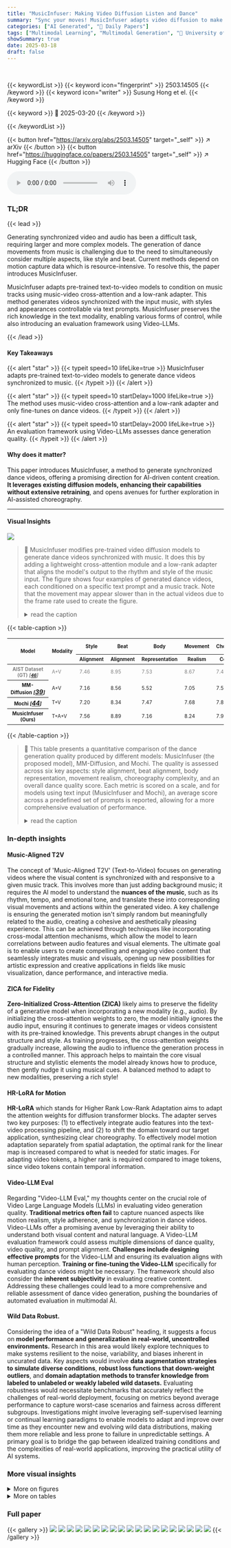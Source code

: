 ```yaml
---
title: "MusicInfuser: Making Video Diffusion Listen and Dance"
summary: "Sync your moves! MusicInfuser adapts video diffusion to make models listen and dance to music, preserving style and aligning movement."
categories: ["AI Generated", "🤗 Daily Papers"]
tags: ["Multimodal Learning", "Multimodal Generation", "🏢 University of Washington",]
showSummary: true
date: 2025-03-18
draft: false
---
```


<br>

{{< keywordList >}}
{{< keyword icon="fingerprint" >}} 2503.14505 {{< /keyword >}}
{{< keyword icon="writer" >}} Susung Hong et el. {{< /keyword >}}
 
{{< keyword >}} 🤗 2025-03-20 {{< /keyword >}}
 
{{< /keywordList >}}

{{< button href="https://arxiv.org/abs/2503.14505" target="_self" >}}
↗ arXiv
{{< /button >}}
{{< button href="https://huggingface.co/papers/2503.14505" target="_self" >}}
↗ Hugging Face
{{< /button >}}



<audio controls>
    <source src="https://ai-paper-reviewer.com/2503.14505/podcast.wav" type="audio/wav">
    Your browser does not support the audio element.
</audio>


### TL;DR


{{< lead >}}

Generating synchronized video and audio has been a difficult task, requiring larger and more complex models. The generation of dance movements from music is challenging due to the need to simultaneously consider multiple aspects, like style and beat. Current methods depend on motion capture data which is resource-intensive. To resolve this, the paper introduces MusicInfuser.



MusicInfuser adapts pre-trained text-to-video models to condition on music tracks using music-video cross-attention and a low-rank adapter. This method generates videos synchronized with the input music, with styles and appearances controllable via text prompts. MusicInfuser preserves the rich knowledge in the text modality, enabling various forms of control, while also introducing an evaluation framework using Video-LLMs.

{{< /lead >}}


#### Key Takeaways

{{< alert "star" >}}
{{< typeit speed=10 lifeLike=true >}} MusicInfuser adapts pre-trained text-to-video models to generate dance videos synchronized to music. {{< /typeit >}}
{{< /alert >}}

{{< alert "star" >}}
{{< typeit speed=10 startDelay=1000 lifeLike=true >}} The method uses music-video cross-attention and a low-rank adapter and only fine-tunes on dance videos. {{< /typeit >}}
{{< /alert >}}

{{< alert "star" >}}
{{< typeit speed=10 startDelay=2000 lifeLike=true >}} An evaluation framework using Video-LLMs assesses dance generation quality. {{< /typeit >}}
{{< /alert >}}

#### Why does it matter?
This paper introduces MusicInfuser, a method to generate synchronized dance videos, offering a promising direction for AI-driven content creation. **It leverages existing diffusion models, enhancing their capabilities without extensive retraining**, and opens avenues for further exploration in AI-assisted choreography.

------
#### Visual Insights



![](https://arxiv.org/html/2503.14505/x2.png)

> 🔼 MusicInfuser modifies pre-trained video diffusion models to generate dance videos synchronized with music.  It does this by adding a lightweight cross-attention module and a low-rank adapter that aligns the model's output to the rhythm and style of the music input. The figure shows four examples of generated dance videos, each conditioned on a specific text prompt and a music track. Note that the movement may appear slower than in the actual videos due to the frame rate used to create the figure.
> <details>
> <summary>read the caption</summary>
> Figure 1: MusicInfuser adapts video diffusion models to music, making them listen and dance according to the music. This adaptation is done in a prior-preserving manner, enabling it to also accept style through the prompt while aligning the movement to the music. Please refer to the project page videos, as the movement appears slower due to the frame sampling rate.
> </details>





{{< table-caption >}}
<table class="ltx_tabular ltx_centering ltx_guessed_headers ltx_align_middle" id="S4.T1.2">
<thead class="ltx_thead">
<tr class="ltx_tr" id="S4.T1.2.1.1">
<th class="ltx_td ltx_align_left ltx_th ltx_th_column ltx_th_row ltx_border_tt" id="S4.T1.2.1.1.1" rowspan="2"><span class="ltx_text ltx_font_bold" id="S4.T1.2.1.1.1.1" style="font-size:70%;">Model</span></th>
<th class="ltx_td ltx_align_center ltx_th ltx_th_column ltx_border_tt" id="S4.T1.2.1.1.2" rowspan="2"><span class="ltx_text ltx_font_bold" id="S4.T1.2.1.1.2.1" style="font-size:70%;">Modality</span></th>
<th class="ltx_td ltx_align_center ltx_th ltx_th_column ltx_border_tt" id="S4.T1.2.1.1.3"><span class="ltx_text ltx_font_bold" id="S4.T1.2.1.1.3.1" style="font-size:70%;">Style</span></th>
<th class="ltx_td ltx_align_center ltx_th ltx_th_column ltx_border_tt" id="S4.T1.2.1.1.4"><span class="ltx_text ltx_font_bold" id="S4.T1.2.1.1.4.1" style="font-size:70%;">Beat</span></th>
<th class="ltx_td ltx_align_center ltx_th ltx_th_column ltx_border_tt" id="S4.T1.2.1.1.5"><span class="ltx_text ltx_font_bold" id="S4.T1.2.1.1.5.1" style="font-size:70%;">Body</span></th>
<th class="ltx_td ltx_align_center ltx_th ltx_th_column ltx_border_tt" id="S4.T1.2.1.1.6"><span class="ltx_text ltx_font_bold" id="S4.T1.2.1.1.6.1" style="font-size:70%;">Movement</span></th>
<th class="ltx_td ltx_align_center ltx_th ltx_th_column ltx_border_tt" id="S4.T1.2.1.1.7"><span class="ltx_text ltx_font_bold" id="S4.T1.2.1.1.7.1" style="font-size:70%;">Choreography</span></th>
<th class="ltx_td ltx_align_center ltx_th ltx_th_column ltx_border_tt" id="S4.T1.2.1.1.8"><span class="ltx_text ltx_font_bold" id="S4.T1.2.1.1.8.1" style="font-size:70%;">Dance Quality</span></th>
</tr>
<tr class="ltx_tr" id="S4.T1.2.2.2">
<th class="ltx_td ltx_align_center ltx_th ltx_th_column" id="S4.T1.2.2.2.1"><span class="ltx_text ltx_font_bold" id="S4.T1.2.2.2.1.1" style="font-size:70%;">Alignment</span></th>
<th class="ltx_td ltx_align_center ltx_th ltx_th_column" id="S4.T1.2.2.2.2"><span class="ltx_text ltx_font_bold" id="S4.T1.2.2.2.2.1" style="font-size:70%;">Alignment</span></th>
<th class="ltx_td ltx_align_center ltx_th ltx_th_column" id="S4.T1.2.2.2.3"><span class="ltx_text ltx_font_bold" id="S4.T1.2.2.2.3.1" style="font-size:70%;">Representation</span></th>
<th class="ltx_td ltx_align_center ltx_th ltx_th_column" id="S4.T1.2.2.2.4"><span class="ltx_text ltx_font_bold" id="S4.T1.2.2.2.4.1" style="font-size:70%;">Realism</span></th>
<th class="ltx_td ltx_align_center ltx_th ltx_th_column" id="S4.T1.2.2.2.5"><span class="ltx_text ltx_font_bold" id="S4.T1.2.2.2.5.1" style="font-size:70%;">Complexity</span></th>
<th class="ltx_td ltx_align_center ltx_th ltx_th_column" id="S4.T1.2.2.2.6"><span class="ltx_text ltx_font_bold" id="S4.T1.2.2.2.6.1" style="font-size:70%;">Average</span></th>
</tr>
</thead>
<tbody class="ltx_tbody">
<tr class="ltx_tr" id="S4.T1.2.3.1">
<th class="ltx_td ltx_align_left ltx_th ltx_th_row ltx_border_t" id="S4.T1.2.3.1.1"><span class="ltx_text" id="S4.T1.2.3.1.1.1" style="font-size:70%;color:#808080;">AIST Dataset (GT) <cite class="ltx_cite ltx_citemacro_cite">[<a class="ltx_ref" href="https://arxiv.org/html/2503.14505v1#bib.bib46" title=""><span class="ltx_text" style="font-size:90%;">46</span></a>]</cite></span></th>
<td class="ltx_td ltx_align_center ltx_border_t" id="S4.T1.2.3.1.2"><span class="ltx_text" id="S4.T1.2.3.1.2.1" style="font-size:70%;color:#808080;">A+V</span></td>
<td class="ltx_td ltx_align_center ltx_border_t" id="S4.T1.2.3.1.3"><span class="ltx_text" id="S4.T1.2.3.1.3.1" style="font-size:70%;color:#808080;">7.46</span></td>
<td class="ltx_td ltx_align_center ltx_border_t" id="S4.T1.2.3.1.4"><span class="ltx_text" id="S4.T1.2.3.1.4.1" style="font-size:70%;color:#808080;">8.95</span></td>
<td class="ltx_td ltx_align_center ltx_border_t" id="S4.T1.2.3.1.5"><span class="ltx_text" id="S4.T1.2.3.1.5.1" style="font-size:70%;color:#808080;">7.53</span></td>
<td class="ltx_td ltx_align_center ltx_border_t" id="S4.T1.2.3.1.6"><span class="ltx_text" id="S4.T1.2.3.1.6.1" style="font-size:70%;color:#808080;">8.67</span></td>
<td class="ltx_td ltx_align_center ltx_border_t" id="S4.T1.2.3.1.7"><span class="ltx_text" id="S4.T1.2.3.1.7.1" style="font-size:70%;color:#808080;">7.45</span></td>
<td class="ltx_td ltx_align_center ltx_border_t" id="S4.T1.2.3.1.8"><span class="ltx_text" id="S4.T1.2.3.1.8.1" style="font-size:70%;color:#808080;">8.01</span></td>
</tr>
<tr class="ltx_tr" id="S4.T1.2.4.2">
<th class="ltx_td ltx_align_left ltx_th ltx_th_row" id="S4.T1.2.4.2.1">
<span class="ltx_text" id="S4.T1.2.4.2.1.1" style="font-size:70%;">MM-Diffusion </span><cite class="ltx_cite ltx_citemacro_cite"><span class="ltx_text" id="S4.T1.2.4.2.1.2.1" style="font-size:70%;">[</span><a class="ltx_ref" href="https://arxiv.org/html/2503.14505v1#bib.bib39" title=""><span class="ltx_text" style="font-size:90%;">39</span></a><span class="ltx_text" id="S4.T1.2.4.2.1.3.2" style="font-size:70%;">]</span></cite>
</th>
<td class="ltx_td ltx_align_center" id="S4.T1.2.4.2.2"><span class="ltx_text" id="S4.T1.2.4.2.2.1" style="font-size:70%;">A+V</span></td>
<td class="ltx_td ltx_align_center" id="S4.T1.2.4.2.3"><span class="ltx_text" id="S4.T1.2.4.2.3.1" style="font-size:70%;">7.16</span></td>
<td class="ltx_td ltx_align_center" id="S4.T1.2.4.2.4"><span class="ltx_text" id="S4.T1.2.4.2.4.1" style="font-size:70%;">8.56</span></td>
<td class="ltx_td ltx_align_center" id="S4.T1.2.4.2.5"><span class="ltx_text" id="S4.T1.2.4.2.5.1" style="font-size:70%;">5.52</span></td>
<td class="ltx_td ltx_align_center" id="S4.T1.2.4.2.6"><span class="ltx_text" id="S4.T1.2.4.2.6.1" style="font-size:70%;">7.05</span></td>
<td class="ltx_td ltx_align_center" id="S4.T1.2.4.2.7"><span class="ltx_text" id="S4.T1.2.4.2.7.1" style="font-size:70%;">7.53</span></td>
<td class="ltx_td ltx_align_center" id="S4.T1.2.4.2.8"><span class="ltx_text" id="S4.T1.2.4.2.8.1" style="font-size:70%;">7.16</span></td>
</tr>
<tr class="ltx_tr" id="S4.T1.2.5.3">
<th class="ltx_td ltx_align_left ltx_th ltx_th_row" id="S4.T1.2.5.3.1">
<span class="ltx_text" id="S4.T1.2.5.3.1.1" style="font-size:70%;">Mochi </span><cite class="ltx_cite ltx_citemacro_cite"><span class="ltx_text" id="S4.T1.2.5.3.1.2.1" style="font-size:70%;">[</span><a class="ltx_ref" href="https://arxiv.org/html/2503.14505v1#bib.bib44" title=""><span class="ltx_text" style="font-size:90%;">44</span></a><span class="ltx_text" id="S4.T1.2.5.3.1.3.2" style="font-size:70%;">]</span></cite>
</th>
<td class="ltx_td ltx_align_center" id="S4.T1.2.5.3.2"><span class="ltx_text" id="S4.T1.2.5.3.2.1" style="font-size:70%;">T+V</span></td>
<td class="ltx_td ltx_align_center" id="S4.T1.2.5.3.3"><span class="ltx_text" id="S4.T1.2.5.3.3.1" style="font-size:70%;">7.20</span></td>
<td class="ltx_td ltx_align_center" id="S4.T1.2.5.3.4"><span class="ltx_text" id="S4.T1.2.5.3.4.1" style="font-size:70%;">8.34</span></td>
<td class="ltx_td ltx_align_center" id="S4.T1.2.5.3.5"><span class="ltx_text ltx_font_bold" id="S4.T1.2.5.3.5.1" style="font-size:70%;">7.47</span></td>
<td class="ltx_td ltx_align_center" id="S4.T1.2.5.3.6"><span class="ltx_text" id="S4.T1.2.5.3.6.1" style="font-size:70%;">7.68</span></td>
<td class="ltx_td ltx_align_center" id="S4.T1.2.5.3.7"><span class="ltx_text" id="S4.T1.2.5.3.7.1" style="font-size:70%;">7.82</span></td>
<td class="ltx_td ltx_align_center" id="S4.T1.2.5.3.8"><span class="ltx_text" id="S4.T1.2.5.3.8.1" style="font-size:70%;">7.70</span></td>
</tr>
<tr class="ltx_tr" id="S4.T1.2.6.4">
<th class="ltx_td ltx_align_left ltx_th ltx_th_row ltx_border_bb" id="S4.T1.2.6.4.1"><span class="ltx_text" id="S4.T1.2.6.4.1.1" style="font-size:70%;">MusicInfuser (Ours)</span></th>
<td class="ltx_td ltx_align_center ltx_border_bb" id="S4.T1.2.6.4.2"><span class="ltx_text" id="S4.T1.2.6.4.2.1" style="font-size:70%;">T+A+V</span></td>
<td class="ltx_td ltx_align_center ltx_border_bb" id="S4.T1.2.6.4.3"><span class="ltx_text ltx_font_bold" id="S4.T1.2.6.4.3.1" style="font-size:70%;">7.56</span></td>
<td class="ltx_td ltx_align_center ltx_border_bb" id="S4.T1.2.6.4.4"><span class="ltx_text ltx_font_bold" id="S4.T1.2.6.4.4.1" style="font-size:70%;">8.89</span></td>
<td class="ltx_td ltx_align_center ltx_border_bb" id="S4.T1.2.6.4.5"><span class="ltx_text" id="S4.T1.2.6.4.5.1" style="font-size:70%;">7.16</span></td>
<td class="ltx_td ltx_align_center ltx_border_bb" id="S4.T1.2.6.4.6"><span class="ltx_text ltx_font_bold" id="S4.T1.2.6.4.6.1" style="font-size:70%;">8.24</span></td>
<td class="ltx_td ltx_align_center ltx_border_bb" id="S4.T1.2.6.4.7"><span class="ltx_text ltx_font_bold" id="S4.T1.2.6.4.7.1" style="font-size:70%;">7.90</span></td>
<td class="ltx_td ltx_align_center ltx_border_bb" id="S4.T1.2.6.4.8"><span class="ltx_text ltx_font_bold" id="S4.T1.2.6.4.8.1" style="font-size:70%;">7.95</span></td>
</tr>
</tbody>
</table>{{< /table-caption >}}

> 🔼 This table presents a quantitative comparison of the dance generation quality produced by different models: MusicInfuser (the proposed model), MM-Diffusion, and Mochi.  The quality is assessed across six key aspects: style alignment, beat alignment, body representation, movement realism, choreography complexity, and an overall dance quality score.  Each metric is scored on a scale, and for models using text input (MusicInfuser and Mochi), an average score across a predefined set of prompts is reported, allowing for a more comprehensive evaluation of performance.
> <details>
> <summary>read the caption</summary>
> Table 1: Dance quality metrics comparing different models. A, V, and T denote audio, video, and text input modalities, respectively. For the models that have text input modality, we report an average of scores using a predefined benchmark of prompts.
> </details>





### In-depth insights


#### Music-Aligned T2V
The concept of 'Music-Aligned T2V' (Text-to-Video) focuses on generating videos where the visual content is synchronized with and responsive to a given music track. This involves more than just adding background music; it requires the AI model to understand the **nuances of the music**, such as its rhythm, tempo, and emotional tone, and translate these into corresponding visual movements and actions within the generated video. A key challenge is ensuring the generated motion isn't simply random but meaningfully related to the audio, creating a cohesive and aesthetically pleasing experience. This can be achieved through techniques like incorporating cross-modal attention mechanisms, which allow the model to learn correlations between audio features and visual elements. The ultimate goal is to enable users to create compelling and engaging video content that seamlessly integrates music and visuals, opening up new possibilities for artistic expression and creative applications in fields like music visualization, dance performance, and interactive media. 

#### ZICA for Fidelity
**Zero-Initialized Cross-Attention (ZICA)** likely aims to preserve the fidelity of a generative model when incorporating a new modality (e.g., audio).  By initializing the cross-attention weights to zero, the model initially ignores the audio input, ensuring it continues to generate images or videos consistent with its pre-trained knowledge.  This prevents abrupt changes in the output structure and style.  As training progresses, the cross-attention weights gradually increase, allowing the audio to influence the generation process in a controlled manner.  This approach helps to maintain the core visual structure and stylistic elements the model already knows how to produce, then gently nudge it using musical cues.  A balanced method to adapt to new modalities, preserving a rich style!

#### HR-LoRA for Motion
**HR-LoRA** which stands for Higher Rank Low-Rank Adaptation aims to adapt the attention weights for diffusion transformer blocks. The adapter serves two key purposes: (1) to effectively integrate audio features into the text-video processing pipeline, and (2) to shift the domain toward our target application, synthesizing clear choreography. To effectively model motion adaptation separately from spatial adaptation, the optimal rank for the linear map is increased compared to what is needed for static images. For adapting video tokens, a higher rank is required compared to image tokens, since video tokens contain temporal information.

#### Video-LLM Eval
Regarding "Video-LLM Eval," my thoughts center on the crucial role of Video Large Language Models (LLMs) in evaluating video generation quality. **Traditional metrics often fail** to capture nuanced aspects like motion realism, style adherence, and synchronization in dance videos. Video-LLMs offer a promising avenue by leveraging their ability to understand both visual content and natural language. A Video-LLM evaluation framework could assess multiple dimensions of dance quality, video quality, and prompt alignment. **Challenges include designing effective prompts** for the Video-LLM and ensuring its evaluation aligns with human perception. **Training or fine-tuning the Video-LLM** specifically for evaluating dance videos might be necessary. The framework should also consider the **inherent subjectivity** in evaluating creative content. Addressing these challenges could lead to a more comprehensive and reliable assessment of dance video generation, pushing the boundaries of automated evaluation in multimodal AI.

#### Wild Data Robust.
Considering the idea of a "Wild Data Robust" heading, it suggests a focus on **model performance and generalization in real-world, uncontrolled environments.** Research in this area would likely explore techniques to make systems resilient to the noise, variability, and biases inherent in uncurated data. Key aspects would involve **data augmentation strategies to simulate diverse conditions**, **robust loss functions that down-weight outliers**, and **domain adaptation methods to transfer knowledge from labeled to unlabeled or weakly labeled wild datasets.** Evaluating robustness would necessitate benchmarks that accurately reflect the challenges of real-world deployment, focusing on metrics beyond average performance to capture worst-case scenarios and fairness across different subgroups. Investigations might involve leveraging self-supervised learning or continual learning paradigms to enable models to adapt and improve over time as they encounter new and evolving wild data distributions, making them more reliable and less prone to failure in unpredictable settings. A primary goal is to bridge the gap between idealized training conditions and the complexities of real-world applications, improving the practical utility of AI systems.


### More visual insights

<details>
<summary>More on figures
</summary>


![](https://arxiv.org/html/2503.14505/extracted/6289646/fig/long.png)

> 🔼 Figure 2 demonstrates the model's ability to generate group dance videos.  The key is leveraging the model's existing knowledge of dance and text, and modifying only the prompt.  By changing the word '[DANCERS]' in the prompt ''[DANCERS] dancing in a studio with a white backdrop, captured from a front view' to specify the number of dancers (e.g., 'a male and female dancer', 'multiple dancers', 'a group of dancers'), the model generates corresponding videos with the correct number of dancers performing synchronized choreography.
> <details>
> <summary>read the caption</summary>
> Figure 2: Due to the conservation of knowledge in video and text modalities, our model generalizes to generate group dance videos by modulating the prompt. To show this, the prompt is set to “[DANCERS] dancing in a studio with a white backdrop, captured from a front view,” where [DANCERS] denotes the description for each number of dancers.
> </details>



![](https://arxiv.org/html/2503.14505/x3.png)

> 🔼 This figure demonstrates the model's ability to generate longer dance videos (twice the length of training videos) using unseen music.  Each row shows a different video generated using synthetic K-pop music (a genre not present in the AIST dataset) and the prompt 'a professional dancer dancing K-pop...'.  The consistent synchronization between the dance moves and music beat, along with stylistic consistency, highlights the model's generalizability and robustness to new, unseen music.
> <details>
> <summary>read the caption</summary>
> Figure 3: We generate longer dance videos that are 2 times longer than the videos used for training. For each row, we use synthetic in-the-wild music tracks with a keyword “K-pop,” a type of music not existing in AIST [46], and use a prompt “a professional dancer dancing K-pop ….” This shows our method is highly generalizable, even extending to longer videos with an unheard cateory of the music. The beat and style alignment can be more clearly observed in the videos on the project page.
> </details>



![](https://arxiv.org/html/2503.14505/x4.png)

> 🔼 MusicInfuser's architecture modifies a pretrained text-to-video diffusion model to incorporate music.  It does so by adding two types of adapter networks: Zero-Initialized Cross-attention (ZICA) blocks and High-Rank LoRA (HR-LoRA) blocks. ZICA blocks introduce music information using cross-attention, while HR-LoRA blocks adapt the attention weights within the diffusion model's transformer layers.  The placement of the ZICA blocks is strategically determined to balance the impact on different aspects of the generated video while minimizing computational cost, using a layer adaptability strategy described in section 4.6. The diagram visually depicts the flow of information (text, audio, and video) through these components, indicating which blocks are trainable and showing the overall process of music-conditioned video generation.
> <details>
> <summary>read the caption</summary>
> Figure 4: Overall architecture of MusicInfuser. Our framework adapts a pre-trained diffusion model with audio embedding using ZICA blocks (Sec. 4.1) and HR-LoRA blocks (Sec. 4.2). The placement of ZICA blocks is selected based on layer adaptability (Sec. 4.6).
> </details>



![](https://arxiv.org/html/2503.14505/x5.png)

> 🔼 Figure 5 compares the dance videos generated by MusicInfuser and MM-Diffusion [39], a prior state-of-the-art method. The figure uses three music tracks as input. For each track, both methods generate dance videos. The first and third rows show that MusicInfuser produces fewer artifacts compared to MM-Diffusion.  The first row demonstrates that MusicInfuser generates videos with more realistic and natural movements. The second and third rows highlight the more dynamic motion produced by MusicInfuser.  Note that the same music track was used for each row, but the spectrogram is stretched for MM-Diffusion because MusicInfuser generates longer videos than MM-Diffusion.  For MusicInfuser, the prompt 'a professional dancer dancing...' was consistently used for all music tracks.
> <details>
> <summary>read the caption</summary>
> Figure 5: Comparison of audio-driven generation with MM-Diffusion [39]. Our method produces fewer artifacts (shown in the first and third rows), while generating more realistic dance videos with more natural movements (first row) and more dynamic motion (second and third rows). Note that we use the same music track for each row, and the spectrogram is stretched for MM-Diffusion since we generate longer videos. For our method, we use the fixed caption “a professional dancer dancing …” across all music tracks.
> </details>



![](https://arxiv.org/html/2503.14505/x6.png)

> 🔼 Figure 6 demonstrates the impact of altering the speed of the input audio on the generated dance video.  The top row shows the dance when the audio is slowed down by a factor of 0.75, the middle row shows the original-speed dance, and the bottom row shows the dance when the audio is sped up by a factor of 1.25.  The figure illustrates that increasing the audio speed leads to a greater number of movements in the generated dance and also changes the overall dynamic intensity and tone of the resulting dance.
> <details>
> <summary>read the caption</summary>
> Figure 6: Speed control. The audio input is slowed down (the top row) or sped up (the bottom row) by 0.75 times and 1.25 times, respectively. This shows that speeding up generally results in more movements. Also see the change in the dynamicity, as speeding up the audio also increases the tone of the music.
> </details>



![](https://arxiv.org/html/2503.14505/x7.png)

> 🔼 Figure 7 showcases the model's ability to generalize to unseen music styles.  Three distinct dance videos are generated, each synchronized to a different 'K-pop' music track created using SUNO AI. The 'K-pop' genre was not present in the training data, demonstrating the model's ability to adapt and generate appropriate choreography for new musical styles.
> <details>
> <summary>read the caption</summary>
> Figure 7: Videos generated with three distinct in-the-wild music tracks created with SUNO AI. For each row, we use in-the-wild music tracks generated with a word “K-pop,” an unseen category.
> </details>



![](https://arxiv.org/html/2503.14505/extracted/6289646/fig/beta_uniform.png)

> 🔼 Figure 8 showcases the diversity achievable by MusicInfuser.  Using the same music track and the text prompt “a professional dancer dancing…”, altering only the random seed results in several unique dance sequences. Each generated dance video features a distinct choreography, demonstrating the model’s capacity to produce varied creative outputs from the same inputs.
> <details>
> <summary>read the caption</summary>
> Figure 8: By changing the seed, our method can produce diverse results given the same music and text. The generated choreography of each dance is different from each other. We use the fixed prompt “a professional dancer dancing ….”
> </details>



![](https://arxiv.org/html/2503.14505/x8.png)

> 🔼 This figure shows a set of curves representing beta distributions with varying parameters.  The x-axis represents the values of the beta distribution, and the y-axis shows the probability density. Each curve corresponds to a different beta distribution, with the parameter β changing from 3.0 to 1.0 in increments. The curves illustrate how the shape of the beta distribution changes with the parameter β, going from a distribution concentrated near 0 to a uniform distribution as β approaches 1.  This visualization helps to understand the Beta-Uniform scheduling strategy used in the MusicInfuser model, where the noise distribution is gradually transitioned from a Beta distribution to a uniform distribution during the training process. 
> <details>
> <summary>read the caption</summary>
> Figure 9: Beta distributions.
> </details>



![](https://arxiv.org/html/2503.14505/x9.png)

> 🔼 This figure demonstrates how the model's generated choreography changes in complexity based on the prompt used.  The top row showcases basic dance movements generated with a simple prompt. The middle row shows increased complexity with a more specific style and setting. The bottom row displays the most complex choreography, generated by a detailed and descriptive prompt. This illustrates the model's ability to control the level of detail and sophistication in the generated dance sequences via textual prompts.
> <details>
> <summary>read the caption</summary>
> Figure 10: Changes in the complexity of choreography.
> </details>



![](https://arxiv.org/html/2503.14505/x10.png)

> 🔼 This figure compares the results of generating dance videos using two different methods: MusicInfuser and Mochi.  MusicInfuser, the authors' proposed method, uses the Mochi text-to-video model as a base but adds audio conditioning through their cross-attention mechanism. The figure showcases two examples where each method is prompted to generate a video of a dancer in a specific setting, based on the provided text. The comparisons in this figure highlight how MusicInfuser is able to generate videos that better adhere to the prompt and have higher levels of overall consistency and realism compared to the base Mochi model.  Specifically, the authors point out that frames 2 and 5 in the top example, and frames 2-4 in the bottom example, most clearly illustrate this improvement in adherence and quality.
> <details>
> <summary>read the caption</summary>
> Figure 11: MusicInfuser infuses listening capability into the text-to-video model (Mochi [44]), while preserving the prompt adherence and improving overall consistency and realism (frames 2 and 5 of the top example, and frames 2–4 of the bottom example).
> </details>



![](https://arxiv.org/html/2503.14505/x11.png)

> 🔼 Figure 12 presents an ablation study comparing different model variations of MusicInfuser.  All results use the same music track, random seed, and text prompt: 'a male dancer dancing in an art gallery with some paintings, captured from a front view'.  This allows a clear visual comparison of how each component (ZICA layer selection, Beta-Uniform scheduling, higher-rank LoRA, standard LoRA, and the addition of raw audio features) affects the generated dance video.  Differences in dance quality, style adherence, and movement smoothness are easily observable.
> <details>
> <summary>read the caption</summary>
> Figure 12: Ablation study. The prompt is set to “a male dancer dancing in an art gallery with some paintings, captured from a front view”. The seed and music are set the same across all methods.
> </details>



![](https://arxiv.org/html/2503.14505/x12.png)

> 🔼 This ablation study visualizes the impact of different components of the MusicInfuser model on dance video generation.  The experiment uses a consistent prompt ('a male dancer wearing a suit dancing in the middle of a New York City, captured from a front view'), music track, and random seed across all model variations.  Each row shows the results for a specific model variant: the full MusicInfuser model, a model without the zero-initialized cross-attention layer selection, a model without the beta-uniform scheduling, a model without higher-rank LoRA, a model without LoRA, and a model using feature addition instead of the ZICA adapter. The generated video sequences allow for a visual comparison of how each model component affects the final dance generated.
> <details>
> <summary>read the caption</summary>
> Figure 13: Ablation study. The prompt is set to “a male dancer wearing a suit dancing in the middle of a New York City, captured from a front view”. The seed and music are set the same across all methods.
> </details>



![](https://arxiv.org/html/2503.14505/x13.png)

> 🔼 This figure displays a graph showing the layer adaptability results from the paper [26]. It specifically illustrates how the imaging and aesthetic quality change across different layers of the model. This information is crucial for determining the optimal layer selection strategy within a video generation model.
> <details>
> <summary>read the caption</summary>
> Figure 14: Layer adaptability graph from [26], showing imaging and aesthetic quality.
> </details>



![](https://arxiv.org/html/2503.14505/extracted/6289646/fig/failure.png)

> 🔼 This figure showcases three example videos generated by the MusicInfuser model, each synchronized to a different music track sourced from the internet. This demonstrates the model's capability to generalize to unseen music styles and maintain high-quality dance generation.
> <details>
> <summary>read the caption</summary>
> Figure 15: Videos generated with three distinct in-the-wild music tracks.
> </details>



![](https://arxiv.org/html/2503.14505/x14.png)

> 🔼 Figure 16 shows examples where the MusicInfuser model fails to generate high-fidelity details, such as fingers and facial features.  These failures are inherited from limitations in the underlying base model.  Additionally, the model demonstrates a susceptibility to errors caused by focusing primarily on the silhouette of the dancers rather than precise details of their pose and movement. In essence, the model struggles with generating fine-grained details and can be misled by overall body shape.
> <details>
> <summary>read the caption</summary>
> Figure 16: Failure cases. Our model inherits some issues from the base model, such as failing to generate fine details (e.g., fingers and faces) and being fooled by the silhouette of the dancers.
> </details>



</details>




<details>
<summary>More on tables
</summary>


{{< table-caption >}}
<table class="ltx_tabular ltx_guessed_headers ltx_align_middle" id="S5.T2.2.1">
<thead class="ltx_thead">
<tr class="ltx_tr" id="S5.T2.2.1.1.1">
<th class="ltx_td ltx_align_left ltx_th ltx_th_column ltx_th_row ltx_border_tt" id="S5.T2.2.1.1.1.1" rowspan="2"><span class="ltx_text ltx_font_bold" id="S5.T2.2.1.1.1.1.1">Model</span></th>
<th class="ltx_td ltx_align_center ltx_th ltx_th_column ltx_border_tt" id="S5.T2.2.1.1.1.2" rowspan="2"><span class="ltx_text ltx_font_bold" id="S5.T2.2.1.1.1.2.1">Modality</span></th>
<th class="ltx_td ltx_align_center ltx_th ltx_th_column ltx_border_tt" id="S5.T2.2.1.1.1.3"><span class="ltx_text ltx_font_bold" id="S5.T2.2.1.1.1.3.1">Imaging</span></th>
<th class="ltx_td ltx_align_center ltx_th ltx_th_column ltx_border_tt" id="S5.T2.2.1.1.1.4"><span class="ltx_text ltx_font_bold" id="S5.T2.2.1.1.1.4.1">Aesthetic</span></th>
<th class="ltx_td ltx_align_center ltx_th ltx_th_column ltx_border_tt" id="S5.T2.2.1.1.1.5"><span class="ltx_text ltx_font_bold" id="S5.T2.2.1.1.1.5.1">Overall</span></th>
<th class="ltx_td ltx_align_center ltx_th ltx_th_column ltx_border_tt" id="S5.T2.2.1.1.1.6"><span class="ltx_text ltx_font_bold" id="S5.T2.2.1.1.1.6.1">Video Quality</span></th>
</tr>
<tr class="ltx_tr" id="S5.T2.2.1.2.2">
<th class="ltx_td ltx_align_center ltx_th ltx_th_column" id="S5.T2.2.1.2.2.1"><span class="ltx_text ltx_font_bold" id="S5.T2.2.1.2.2.1.1">Quality</span></th>
<th class="ltx_td ltx_align_center ltx_th ltx_th_column" id="S5.T2.2.1.2.2.2"><span class="ltx_text ltx_font_bold" id="S5.T2.2.1.2.2.2.1">Quality</span></th>
<th class="ltx_td ltx_align_center ltx_th ltx_th_column" id="S5.T2.2.1.2.2.3"><span class="ltx_text ltx_font_bold" id="S5.T2.2.1.2.2.3.1">Consistency</span></th>
<th class="ltx_td ltx_align_center ltx_th ltx_th_column" id="S5.T2.2.1.2.2.4"><span class="ltx_text ltx_font_bold" id="S5.T2.2.1.2.2.4.1">Average</span></th>
</tr>
</thead>
<tbody class="ltx_tbody">
<tr class="ltx_tr" id="S5.T2.2.1.3.1">
<th class="ltx_td ltx_align_left ltx_th ltx_th_row ltx_border_t" id="S5.T2.2.1.3.1.1"><span class="ltx_text" id="S5.T2.2.1.3.1.1.1" style="color:#808080;">AIST Dataset (GT) <cite class="ltx_cite ltx_citemacro_cite">[<a class="ltx_ref" href="https://arxiv.org/html/2503.14505v1#bib.bib46" title=""><span class="ltx_text" style="font-size:90%;">46</span></a>]</cite></span></th>
<td class="ltx_td ltx_align_center ltx_border_t" id="S5.T2.2.1.3.1.2"><span class="ltx_text" id="S5.T2.2.1.3.1.2.1" style="color:#808080;">A+V</span></td>
<td class="ltx_td ltx_align_center ltx_border_t" id="S5.T2.2.1.3.1.3"><span class="ltx_text" id="S5.T2.2.1.3.1.3.1" style="color:#808080;">9.76</span></td>
<td class="ltx_td ltx_align_center ltx_border_t" id="S5.T2.2.1.3.1.4"><span class="ltx_text" id="S5.T2.2.1.3.1.4.1" style="color:#808080;">8.17</span></td>
<td class="ltx_td ltx_align_center ltx_border_t" id="S5.T2.2.1.3.1.5"><span class="ltx_text" id="S5.T2.2.1.3.1.5.1" style="color:#808080;">9.77</span></td>
<td class="ltx_td ltx_align_center ltx_border_t" id="S5.T2.2.1.3.1.6"><span class="ltx_text" id="S5.T2.2.1.3.1.6.1" style="color:#808080;">9.23</span></td>
</tr>
<tr class="ltx_tr" id="S5.T2.2.1.4.2">
<th class="ltx_td ltx_align_left ltx_th ltx_th_row" id="S5.T2.2.1.4.2.1">MM-Diffusion <cite class="ltx_cite ltx_citemacro_cite">[<a class="ltx_ref" href="https://arxiv.org/html/2503.14505v1#bib.bib39" title=""><span class="ltx_text" style="font-size:90%;">39</span></a>]</cite>
</th>
<td class="ltx_td ltx_align_center" id="S5.T2.2.1.4.2.2">A+V</td>
<td class="ltx_td ltx_align_center" id="S5.T2.2.1.4.2.3">8.94</td>
<td class="ltx_td ltx_align_center" id="S5.T2.2.1.4.2.4">6.52</td>
<td class="ltx_td ltx_align_center" id="S5.T2.2.1.4.2.5">8.38</td>
<td class="ltx_td ltx_align_center" id="S5.T2.2.1.4.2.6">7.94</td>
</tr>
<tr class="ltx_tr" id="S5.T2.2.1.5.3">
<th class="ltx_td ltx_align_left ltx_th ltx_th_row" id="S5.T2.2.1.5.3.1">Mochi <cite class="ltx_cite ltx_citemacro_cite">[<a class="ltx_ref" href="https://arxiv.org/html/2503.14505v1#bib.bib44" title=""><span class="ltx_text" style="font-size:90%;">44</span></a>]</cite>
</th>
<td class="ltx_td ltx_align_center" id="S5.T2.2.1.5.3.2">T+V</td>
<td class="ltx_td ltx_align_center" id="S5.T2.2.1.5.3.3">9.46</td>
<td class="ltx_td ltx_align_center" id="S5.T2.2.1.5.3.4"><span class="ltx_text ltx_font_bold" id="S5.T2.2.1.5.3.4.1">7.90</span></td>
<td class="ltx_td ltx_align_center" id="S5.T2.2.1.5.3.5">8.98</td>
<td class="ltx_td ltx_align_center" id="S5.T2.2.1.5.3.6">8.78</td>
</tr>
<tr class="ltx_tr" id="S5.T2.2.1.6.4">
<th class="ltx_td ltx_align_left ltx_th ltx_th_row ltx_border_bb" id="S5.T2.2.1.6.4.1">MusicInfuser (Ours)</th>
<td class="ltx_td ltx_align_center ltx_border_bb" id="S5.T2.2.1.6.4.2">T+A+V</td>
<td class="ltx_td ltx_align_center ltx_border_bb" id="S5.T2.2.1.6.4.3"><span class="ltx_text ltx_font_bold" id="S5.T2.2.1.6.4.3.1">9.60</span></td>
<td class="ltx_td ltx_align_center ltx_border_bb" id="S5.T2.2.1.6.4.4">7.87</td>
<td class="ltx_td ltx_align_center ltx_border_bb" id="S5.T2.2.1.6.4.5"><span class="ltx_text ltx_font_bold" id="S5.T2.2.1.6.4.5.1">9.39</span></td>
<td class="ltx_td ltx_align_center ltx_border_bb" id="S5.T2.2.1.6.4.6"><span class="ltx_text ltx_font_bold" id="S5.T2.2.1.6.4.6.1">8.95</span></td>
</tr>
</tbody>
</table>{{< /table-caption >}}
> 🔼 This table presents a quantitative comparison of video quality across four different models: the ground truth (GT) from the AIST dataset, MM-Diffusion, Mochi, and the proposed MusicInfuser method.  The metrics used to evaluate video quality are: imaging quality, aesthetic quality, overall consistency, and average video quality.  The AIST dataset ground truth provides a baseline for comparison. For models that utilize text input (Mochi and MusicInfuser), the scores represent an average derived from a standardized set of prompts, ensuring fair comparison.
> <details>
> <summary>read the caption</summary>
> Table 2: Video quality metrics comparing different models. For the models that have text input modality, we report an average of scores using a predefined benchmark of prompts.
> </details>

{{< table-caption >}}
<table class="ltx_tabular ltx_guessed_headers ltx_align_middle" id="S5.T3.2.1">
<tbody class="ltx_tbody">
<tr class="ltx_tr" id="S5.T3.2.1.1.1">
<th class="ltx_td ltx_align_left ltx_th ltx_th_row ltx_border_tt" id="S5.T3.2.1.1.1.1" rowspan="2"><span class="ltx_text ltx_font_bold" id="S5.T3.2.1.1.1.1.1">Model</span></th>
<td class="ltx_td ltx_align_center ltx_border_tt" id="S5.T3.2.1.1.1.2"><span class="ltx_text ltx_font_bold" id="S5.T3.2.1.1.1.2.1">Style</span></td>
<td class="ltx_td ltx_align_center ltx_border_tt" id="S5.T3.2.1.1.1.3"><span class="ltx_text ltx_font_bold" id="S5.T3.2.1.1.1.3.1">Creative</span></td>
<td class="ltx_td ltx_align_center ltx_border_tt" id="S5.T3.2.1.1.1.4"><span class="ltx_text ltx_font_bold" id="S5.T3.2.1.1.1.4.1">Overall</span></td>
<td class="ltx_td ltx_align_center ltx_border_tt" id="S5.T3.2.1.1.1.5"><span class="ltx_text ltx_font_bold" id="S5.T3.2.1.1.1.5.1">Prompt Align</span></td>
</tr>
<tr class="ltx_tr" id="S5.T3.2.1.2.2">
<td class="ltx_td ltx_align_center" id="S5.T3.2.1.2.2.1"><span class="ltx_text ltx_font_bold" id="S5.T3.2.1.2.2.1.1">Capture</span></td>
<td class="ltx_td ltx_align_center" id="S5.T3.2.1.2.2.2"><span class="ltx_text ltx_font_bold" id="S5.T3.2.1.2.2.2.1">Interpretation</span></td>
<td class="ltx_td ltx_align_center" id="S5.T3.2.1.2.2.3"><span class="ltx_text ltx_font_bold" id="S5.T3.2.1.2.2.3.1">Satisfaction</span></td>
<td class="ltx_td ltx_align_center" id="S5.T3.2.1.2.2.4"><span class="ltx_text ltx_font_bold" id="S5.T3.2.1.2.2.4.1">Average</span></td>
</tr>
<tr class="ltx_tr" id="S5.T3.2.1.3.3">
<th class="ltx_td ltx_align_left ltx_th ltx_th_row ltx_border_t" id="S5.T3.2.1.3.3.1">Mochi <cite class="ltx_cite ltx_citemacro_cite">[<a class="ltx_ref" href="https://arxiv.org/html/2503.14505v1#bib.bib44" title=""><span class="ltx_text" style="font-size:90%;">44</span></a>]</cite>
</th>
<td class="ltx_td ltx_align_center ltx_border_t" id="S5.T3.2.1.3.3.2"><span class="ltx_text ltx_font_bold" id="S5.T3.2.1.3.3.2.1">7.98</span></td>
<td class="ltx_td ltx_align_center ltx_border_t" id="S5.T3.2.1.3.3.3">9.04</td>
<td class="ltx_td ltx_align_center ltx_border_t" id="S5.T3.2.1.3.3.4">9.55</td>
<td class="ltx_td ltx_align_center ltx_border_t" id="S5.T3.2.1.3.3.5">8.86</td>
</tr>
<tr class="ltx_tr" id="S5.T3.2.1.4.4">
<th class="ltx_td ltx_align_left ltx_th ltx_th_row" id="S5.T3.2.1.4.4.1">MusicInfuser (Ours)</th>
<td class="ltx_td ltx_align_center" id="S5.T3.2.1.4.4.2">7.80</td>
<td class="ltx_td ltx_align_center" id="S5.T3.2.1.4.4.3"><span class="ltx_text ltx_font_bold" id="S5.T3.2.1.4.4.3.1">9.27</span></td>
<td class="ltx_td ltx_align_center" id="S5.T3.2.1.4.4.4"><span class="ltx_text ltx_font_bold" id="S5.T3.2.1.4.4.4.1">9.80</span></td>
<td class="ltx_td ltx_align_center" id="S5.T3.2.1.4.4.5"><span class="ltx_text ltx_font_bold" id="S5.T3.2.1.4.4.5.1">8.96</span></td>
</tr>
<tr class="ltx_tr" id="S5.T3.2.1.5.5">
<th class="ltx_td ltx_align_left ltx_th ltx_th_row ltx_border_t" id="S5.T3.2.1.5.5.1">No in-the-Wild Data</th>
<td class="ltx_td ltx_align_center ltx_border_t" id="S5.T3.2.1.5.5.2">6.80</td>
<td class="ltx_td ltx_align_center ltx_border_t" id="S5.T3.2.1.5.5.3">8.69</td>
<td class="ltx_td ltx_align_center ltx_border_t" id="S5.T3.2.1.5.5.4">8.40</td>
<td class="ltx_td ltx_align_center ltx_border_t" id="S5.T3.2.1.5.5.5">7.96</td>
</tr>
<tr class="ltx_tr" id="S5.T3.2.1.6.6">
<th class="ltx_td ltx_align_left ltx_th ltx_th_row" id="S5.T3.2.1.6.6.1">Base Prompt 0%</th>
<td class="ltx_td ltx_align_center" id="S5.T3.2.1.6.6.2">7.45</td>
<td class="ltx_td ltx_align_center" id="S5.T3.2.1.6.6.3">8.85</td>
<td class="ltx_td ltx_align_center" id="S5.T3.2.1.6.6.4">9.43</td>
<td class="ltx_td ltx_align_center" id="S5.T3.2.1.6.6.5">8.58</td>
</tr>
<tr class="ltx_tr" id="S5.T3.2.1.7.7">
<th class="ltx_td ltx_align_left ltx_th ltx_th_row ltx_border_bb" id="S5.T3.2.1.7.7.1">Base Prompt 100%</th>
<td class="ltx_td ltx_align_center ltx_border_bb" id="S5.T3.2.1.7.7.2">7.33</td>
<td class="ltx_td ltx_align_center ltx_border_bb" id="S5.T3.2.1.7.7.3">9.06</td>
<td class="ltx_td ltx_align_center ltx_border_bb" id="S5.T3.2.1.7.7.4">9.36</td>
<td class="ltx_td ltx_align_center ltx_border_bb" id="S5.T3.2.1.7.7.5">8.58</td>
</tr>
</tbody>
</table>{{< /table-caption >}}
> 🔼 This table presents a quantitative comparison of the prompt alignment capabilities of different models, including MusicInfuser, Mochi, and a baseline with no in-the-wild data.  The metrics assess how well the generated videos align with various aspects of the prompts, such as style capture, creative interpretation, and overall satisfaction.  It helps demonstrate MusicInfuser's effectiveness at generating videos that accurately reflect user-specified parameters.
> <details>
> <summary>read the caption</summary>
> Table 3: Prompt alignment metrics comparing different models.
> </details>

{{< table-caption >}}
<table class="ltx_tabular ltx_guessed_headers ltx_align_middle" id="S5.T4.2.1">
<thead class="ltx_thead">
<tr class="ltx_tr" id="S5.T4.2.1.1.1">
<th class="ltx_td ltx_align_left ltx_th ltx_th_column ltx_border_r ltx_border_tt" id="S5.T4.2.1.1.1.1" rowspan="2"><span class="ltx_text ltx_font_bold" id="S5.T4.2.1.1.1.1.1">Model</span></th>
<th class="ltx_td ltx_align_center ltx_th ltx_th_column ltx_border_tt" id="S5.T4.2.1.1.1.2"><span class="ltx_text ltx_font_bold" id="S5.T4.2.1.1.1.2.1">Style</span></th>
<th class="ltx_td ltx_align_center ltx_th ltx_th_column ltx_border_tt" id="S5.T4.2.1.1.1.3"><span class="ltx_text ltx_font_bold" id="S5.T4.2.1.1.1.3.1">Beat</span></th>
<th class="ltx_td ltx_align_center ltx_th ltx_th_column ltx_border_tt" id="S5.T4.2.1.1.1.4"><span class="ltx_text ltx_font_bold" id="S5.T4.2.1.1.1.4.1">Body</span></th>
<th class="ltx_td ltx_align_center ltx_th ltx_th_column ltx_border_tt" id="S5.T4.2.1.1.1.5"><span class="ltx_text ltx_font_bold" id="S5.T4.2.1.1.1.5.1">Movement</span></th>
<th class="ltx_td ltx_align_center ltx_th ltx_th_column ltx_border_tt" id="S5.T4.2.1.1.1.6"><span class="ltx_text ltx_font_bold" id="S5.T4.2.1.1.1.6.1">Choreography</span></th>
<th class="ltx_td ltx_align_center ltx_th ltx_th_column ltx_border_r ltx_border_tt" id="S5.T4.2.1.1.1.7"><span class="ltx_text ltx_font_bold" id="S5.T4.2.1.1.1.7.1">Dance Quality</span></th>
<th class="ltx_td ltx_align_center ltx_th ltx_th_column ltx_border_tt" id="S5.T4.2.1.1.1.8"><span class="ltx_text ltx_font_bold" id="S5.T4.2.1.1.1.8.1">Imaging</span></th>
<th class="ltx_td ltx_align_center ltx_th ltx_th_column ltx_border_tt" id="S5.T4.2.1.1.1.9"><span class="ltx_text ltx_font_bold" id="S5.T4.2.1.1.1.9.1">Aesthetic</span></th>
<th class="ltx_td ltx_align_center ltx_th ltx_th_column ltx_border_tt" id="S5.T4.2.1.1.1.10"><span class="ltx_text ltx_font_bold" id="S5.T4.2.1.1.1.10.1">Overall</span></th>
<th class="ltx_td ltx_align_center ltx_th ltx_th_column ltx_border_r ltx_border_tt" id="S5.T4.2.1.1.1.11"><span class="ltx_text ltx_font_bold" id="S5.T4.2.1.1.1.11.1">Video Quality</span></th>
<th class="ltx_td ltx_align_center ltx_th ltx_th_column ltx_border_tt" id="S5.T4.2.1.1.1.12" rowspan="2"><span class="ltx_text ltx_font_bold" id="S5.T4.2.1.1.1.12.1">Overall</span></th>
</tr>
<tr class="ltx_tr" id="S5.T4.2.1.2.2">
<th class="ltx_td ltx_align_center ltx_th ltx_th_column" id="S5.T4.2.1.2.2.1"><span class="ltx_text ltx_font_bold" id="S5.T4.2.1.2.2.1.1">Alignment</span></th>
<th class="ltx_td ltx_align_center ltx_th ltx_th_column" id="S5.T4.2.1.2.2.2"><span class="ltx_text ltx_font_bold" id="S5.T4.2.1.2.2.2.1">Alignment</span></th>
<th class="ltx_td ltx_align_center ltx_th ltx_th_column" id="S5.T4.2.1.2.2.3"><span class="ltx_text ltx_font_bold" id="S5.T4.2.1.2.2.3.1">Representation</span></th>
<th class="ltx_td ltx_align_center ltx_th ltx_th_column" id="S5.T4.2.1.2.2.4"><span class="ltx_text ltx_font_bold" id="S5.T4.2.1.2.2.4.1">Realism</span></th>
<th class="ltx_td ltx_align_center ltx_th ltx_th_column" id="S5.T4.2.1.2.2.5"><span class="ltx_text ltx_font_bold" id="S5.T4.2.1.2.2.5.1">Complexity</span></th>
<th class="ltx_td ltx_align_center ltx_th ltx_th_column ltx_border_r" id="S5.T4.2.1.2.2.6"><span class="ltx_text ltx_font_bold" id="S5.T4.2.1.2.2.6.1">Average</span></th>
<th class="ltx_td ltx_align_center ltx_th ltx_th_column" id="S5.T4.2.1.2.2.7"><span class="ltx_text ltx_font_bold" id="S5.T4.2.1.2.2.7.1">Quality</span></th>
<th class="ltx_td ltx_align_center ltx_th ltx_th_column" id="S5.T4.2.1.2.2.8"><span class="ltx_text ltx_font_bold" id="S5.T4.2.1.2.2.8.1">Quality</span></th>
<th class="ltx_td ltx_align_center ltx_th ltx_th_column" id="S5.T4.2.1.2.2.9"><span class="ltx_text ltx_font_bold" id="S5.T4.2.1.2.2.9.1">Consistency</span></th>
<th class="ltx_td ltx_align_center ltx_th ltx_th_column ltx_border_r" id="S5.T4.2.1.2.2.10"><span class="ltx_text ltx_font_bold" id="S5.T4.2.1.2.2.10.1">Average</span></th>
</tr>
</thead>
<tbody class="ltx_tbody">
<tr class="ltx_tr" id="S5.T4.2.1.3.1">
<td class="ltx_td ltx_align_left ltx_border_r ltx_border_t" id="S5.T4.2.1.3.1.1">Full</td>
<td class="ltx_td ltx_align_center ltx_border_t" id="S5.T4.2.1.3.1.2">7.56</td>
<td class="ltx_td ltx_align_center ltx_border_t" id="S5.T4.2.1.3.1.3">8.89</td>
<td class="ltx_td ltx_align_center ltx_border_t" id="S5.T4.2.1.3.1.4">7.16</td>
<td class="ltx_td ltx_align_center ltx_border_t" id="S5.T4.2.1.3.1.5">8.24</td>
<td class="ltx_td ltx_align_center ltx_border_t" id="S5.T4.2.1.3.1.6">7.90</td>
<td class="ltx_td ltx_align_center ltx_border_r ltx_border_t" id="S5.T4.2.1.3.1.7">7.95</td>
<td class="ltx_td ltx_align_center ltx_border_t" id="S5.T4.2.1.3.1.8">9.60</td>
<td class="ltx_td ltx_align_center ltx_border_t" id="S5.T4.2.1.3.1.9">7.87</td>
<td class="ltx_td ltx_align_center ltx_border_t" id="S5.T4.2.1.3.1.10">9.39</td>
<td class="ltx_td ltx_align_center ltx_border_r ltx_border_t" id="S5.T4.2.1.3.1.11">8.95</td>
<td class="ltx_td ltx_align_center ltx_border_t" id="S5.T4.2.1.3.1.12">8.33</td>
</tr>
<tr class="ltx_tr" id="S5.T4.2.1.4.2">
<td class="ltx_td ltx_align_left ltx_border_r" id="S5.T4.2.1.4.2.1">No ZICA Layer Selection</td>
<td class="ltx_td ltx_align_center" id="S5.T4.2.1.4.2.2">7.31</td>
<td class="ltx_td ltx_align_center" id="S5.T4.2.1.4.2.3">8.81</td>
<td class="ltx_td ltx_align_center" id="S5.T4.2.1.4.2.4">7.28</td>
<td class="ltx_td ltx_align_center" id="S5.T4.2.1.4.2.5">7.70</td>
<td class="ltx_td ltx_align_center" id="S5.T4.2.1.4.2.6">7.96</td>
<td class="ltx_td ltx_align_center ltx_border_r" id="S5.T4.2.1.4.2.7">7.81</td>
<td class="ltx_td ltx_align_center" id="S5.T4.2.1.4.2.8">9.33</td>
<td class="ltx_td ltx_align_center" id="S5.T4.2.1.4.2.9">7.78</td>
<td class="ltx_td ltx_align_center" id="S5.T4.2.1.4.2.10">9.04</td>
<td class="ltx_td ltx_align_center ltx_border_r" id="S5.T4.2.1.4.2.11">8.72</td>
<td class="ltx_td ltx_align_center" id="S5.T4.2.1.4.2.12">8.15</td>
</tr>
<tr class="ltx_tr" id="S5.T4.2.1.5.3">
<td class="ltx_td ltx_align_left ltx_border_r" id="S5.T4.2.1.5.3.1">No Higher Rank</td>
<td class="ltx_td ltx_align_center" id="S5.T4.2.1.5.3.2">7.37</td>
<td class="ltx_td ltx_align_center" id="S5.T4.2.1.5.3.3">8.76</td>
<td class="ltx_td ltx_align_center" id="S5.T4.2.1.5.3.4">6.86</td>
<td class="ltx_td ltx_align_center" id="S5.T4.2.1.5.3.5">7.75</td>
<td class="ltx_td ltx_align_center" id="S5.T4.2.1.5.3.6">7.98</td>
<td class="ltx_td ltx_align_center ltx_border_r" id="S5.T4.2.1.5.3.7">7.74</td>
<td class="ltx_td ltx_align_center" id="S5.T4.2.1.5.3.8">9.55</td>
<td class="ltx_td ltx_align_center" id="S5.T4.2.1.5.3.9">7.94</td>
<td class="ltx_td ltx_align_center" id="S5.T4.2.1.5.3.10">9.49</td>
<td class="ltx_td ltx_align_center ltx_border_r" id="S5.T4.2.1.5.3.11">8.99</td>
<td class="ltx_td ltx_align_center" id="S5.T4.2.1.5.3.12">8.21</td>
</tr>
<tr class="ltx_tr" id="S5.T4.2.1.6.4">
<td class="ltx_td ltx_align_left ltx_border_r" id="S5.T4.2.1.6.4.1">No LoRA</td>
<td class="ltx_td ltx_align_center" id="S5.T4.2.1.6.4.2">7.48</td>
<td class="ltx_td ltx_align_center" id="S5.T4.2.1.6.4.3">8.62</td>
<td class="ltx_td ltx_align_center" id="S5.T4.2.1.6.4.4">7.02</td>
<td class="ltx_td ltx_align_center" id="S5.T4.2.1.6.4.5">7.53</td>
<td class="ltx_td ltx_align_center" id="S5.T4.2.1.6.4.6">7.95</td>
<td class="ltx_td ltx_align_center ltx_border_r" id="S5.T4.2.1.6.4.7">7.72</td>
<td class="ltx_td ltx_align_center" id="S5.T4.2.1.6.4.8">9.43</td>
<td class="ltx_td ltx_align_center" id="S5.T4.2.1.6.4.9">8.08</td>
<td class="ltx_td ltx_align_center" id="S5.T4.2.1.6.4.10">9.36</td>
<td class="ltx_td ltx_align_center ltx_border_r" id="S5.T4.2.1.6.4.11">8.96</td>
<td class="ltx_td ltx_align_center" id="S5.T4.2.1.6.4.12">8.18</td>
</tr>
<tr class="ltx_tr" id="S5.T4.2.1.7.5">
<td class="ltx_td ltx_align_left ltx_border_r" id="S5.T4.2.1.7.5.1">No Beta-Uniform Schedule</td>
<td class="ltx_td ltx_align_center" id="S5.T4.2.1.7.5.2">8.04</td>
<td class="ltx_td ltx_align_center" id="S5.T4.2.1.7.5.3">9.07</td>
<td class="ltx_td ltx_align_center" id="S5.T4.2.1.7.5.4">6.35</td>
<td class="ltx_td ltx_align_center" id="S5.T4.2.1.7.5.5">7.88</td>
<td class="ltx_td ltx_align_center" id="S5.T4.2.1.7.5.6">7.91</td>
<td class="ltx_td ltx_align_center ltx_border_r" id="S5.T4.2.1.7.5.7">7.85</td>
<td class="ltx_td ltx_align_center" id="S5.T4.2.1.7.5.8">9.17</td>
<td class="ltx_td ltx_align_center" id="S5.T4.2.1.7.5.9">7.85</td>
<td class="ltx_td ltx_align_center" id="S5.T4.2.1.7.5.10">9.37</td>
<td class="ltx_td ltx_align_center ltx_border_r" id="S5.T4.2.1.7.5.11">8.80</td>
<td class="ltx_td ltx_align_center" id="S5.T4.2.1.7.5.12">8.21</td>
</tr>
<tr class="ltx_tr" id="S5.T4.2.1.8.6">
<td class="ltx_td ltx_align_left ltx_border_bb ltx_border_r" id="S5.T4.2.1.8.6.1">Feature Addition</td>
<td class="ltx_td ltx_align_center ltx_border_bb" id="S5.T4.2.1.8.6.2">7.62</td>
<td class="ltx_td ltx_align_center ltx_border_bb" id="S5.T4.2.1.8.6.3">8.90</td>
<td class="ltx_td ltx_align_center ltx_border_bb" id="S5.T4.2.1.8.6.4">6.78</td>
<td class="ltx_td ltx_align_center ltx_border_bb" id="S5.T4.2.1.8.6.5">7.97</td>
<td class="ltx_td ltx_align_center ltx_border_bb" id="S5.T4.2.1.8.6.6">7.88</td>
<td class="ltx_td ltx_align_center ltx_border_bb ltx_border_r" id="S5.T4.2.1.8.6.7">7.83</td>
<td class="ltx_td ltx_align_center ltx_border_bb" id="S5.T4.2.1.8.6.8">9.44</td>
<td class="ltx_td ltx_align_center ltx_border_bb" id="S5.T4.2.1.8.6.9">7.88</td>
<td class="ltx_td ltx_align_center ltx_border_bb" id="S5.T4.2.1.8.6.10">9.31</td>
<td class="ltx_td ltx_align_center ltx_border_bb ltx_border_r" id="S5.T4.2.1.8.6.11">8.88</td>
<td class="ltx_td ltx_align_center ltx_border_bb" id="S5.T4.2.1.8.6.12">8.22</td>
</tr>
</tbody>
</table>{{< /table-caption >}}
> 🔼 This ablation study analyzes the individual contributions of different components within the MusicInfuser model.  It shows the impact of removing the Zero-Initialized Cross-attention (ZICA) layer selection, the Beta-Uniform scheduling, the Higher Rank (HR-LORA) adapter, and the LORA adapter itself, as well as the impact of a naive 'Feature Addition' baseline. The 'Feature Addition' method simply expands the audio feature spatially and adds it directly to corresponding frames, lacking the more sophisticated integration methods used in the full MusicInfuser model. The results reveal the relative importance of each component in achieving the model's performance in terms of style and beat alignment, body representation, movement realism, choreography complexity, and overall dance quality.
> <details>
> <summary>read the caption</summary>
> Table 4: Ablation study. Feature addition denotes that we spatially expand the audio feature and add the feature to the corresponding frame.
> </details>

{{< table-caption >}}
<table class="ltx_tabular ltx_centering ltx_guessed_headers ltx_align_middle" id="A8.T5.2">
<thead class="ltx_thead">
<tr class="ltx_tr" id="A8.T5.2.1.1">
<th class="ltx_td ltx_align_center ltx_th ltx_th_column ltx_th_row ltx_border_l ltx_border_r ltx_border_t" id="A8.T5.2.1.1.1"><span class="ltx_text ltx_font_bold" id="A8.T5.2.1.1.1.1">Test Music Code</span></th>
<th class="ltx_td ltx_align_left ltx_th ltx_th_column ltx_border_r ltx_border_t" id="A8.T5.2.1.1.2"><span class="ltx_text ltx_font_bold" id="A8.T5.2.1.1.2.1">Genre</span></th>
</tr>
</thead>
<tbody class="ltx_tbody">
<tr class="ltx_tr" id="A8.T5.2.2.1">
<th class="ltx_td ltx_align_center ltx_th ltx_th_row ltx_border_l ltx_border_r ltx_border_t" id="A8.T5.2.2.1.1">mLH4</th>
<td class="ltx_td ltx_align_left ltx_border_r ltx_border_t" id="A8.T5.2.2.1.2">LA style Hip-hop</td>
</tr>
<tr class="ltx_tr" id="A8.T5.2.3.2">
<th class="ltx_td ltx_align_center ltx_th ltx_th_row ltx_border_l ltx_border_r ltx_border_t" id="A8.T5.2.3.2.1">mKR2</th>
<td class="ltx_td ltx_align_left ltx_border_r ltx_border_t" id="A8.T5.2.3.2.2">Krump</td>
</tr>
<tr class="ltx_tr" id="A8.T5.2.4.3">
<th class="ltx_td ltx_align_center ltx_th ltx_th_row ltx_border_l ltx_border_r ltx_border_t" id="A8.T5.2.4.3.1">mBR0</th>
<td class="ltx_td ltx_align_left ltx_border_r ltx_border_t" id="A8.T5.2.4.3.2">Break</td>
</tr>
<tr class="ltx_tr" id="A8.T5.2.5.4">
<th class="ltx_td ltx_align_center ltx_th ltx_th_row ltx_border_l ltx_border_r ltx_border_t" id="A8.T5.2.5.4.1">mLO2</th>
<td class="ltx_td ltx_align_left ltx_border_r ltx_border_t" id="A8.T5.2.5.4.2">Lock</td>
</tr>
<tr class="ltx_tr" id="A8.T5.2.6.5">
<th class="ltx_td ltx_align_center ltx_th ltx_th_row ltx_border_l ltx_border_r ltx_border_t" id="A8.T5.2.6.5.1">mJB5</th>
<td class="ltx_td ltx_align_left ltx_border_r ltx_border_t" id="A8.T5.2.6.5.2">Ballet Jazz</td>
</tr>
<tr class="ltx_tr" id="A8.T5.2.7.6">
<th class="ltx_td ltx_align_center ltx_th ltx_th_row ltx_border_l ltx_border_r ltx_border_t" id="A8.T5.2.7.6.1">mWA0</th>
<td class="ltx_td ltx_align_left ltx_border_r ltx_border_t" id="A8.T5.2.7.6.2">Waack</td>
</tr>
<tr class="ltx_tr" id="A8.T5.2.8.7">
<th class="ltx_td ltx_align_center ltx_th ltx_th_row ltx_border_l ltx_border_r ltx_border_t" id="A8.T5.2.8.7.1">mJS3</th>
<td class="ltx_td ltx_align_left ltx_border_r ltx_border_t" id="A8.T5.2.8.7.2">Street Jazz</td>
</tr>
<tr class="ltx_tr" id="A8.T5.2.9.8">
<th class="ltx_td ltx_align_center ltx_th ltx_th_row ltx_border_l ltx_border_r ltx_border_t" id="A8.T5.2.9.8.1">mMH3</th>
<td class="ltx_td ltx_align_left ltx_border_r ltx_border_t" id="A8.T5.2.9.8.2">Middle Hip-hop</td>
</tr>
<tr class="ltx_tr" id="A8.T5.2.10.9">
<th class="ltx_td ltx_align_center ltx_th ltx_th_row ltx_border_l ltx_border_r ltx_border_t" id="A8.T5.2.10.9.1">mHO5</th>
<td class="ltx_td ltx_align_left ltx_border_r ltx_border_t" id="A8.T5.2.10.9.2">House</td>
</tr>
<tr class="ltx_tr" id="A8.T5.2.11.10">
<th class="ltx_td ltx_align_center ltx_th ltx_th_row ltx_border_b ltx_border_l ltx_border_r ltx_border_t" id="A8.T5.2.11.10.1">mPO1</th>
<td class="ltx_td ltx_align_left ltx_border_b ltx_border_r ltx_border_t" id="A8.T5.2.11.10.2">Pop</td>
</tr>
</tbody>
</table>{{< /table-caption >}}
> 🔼 This table lists the music tracks used for testing the MusicInfuser model. Each track is identified by a unique code and is categorized by its corresponding dance genre.  This allows for evaluating the model's performance across various dance styles and provides context for the generated dance videos.
> <details>
> <summary>read the caption</summary>
> Table 5: List of test music codes with corresponding dance genres.
> </details>

{{< table-caption >}}
<table class="ltx_tabular ltx_centering ltx_guessed_headers ltx_align_middle" id="A10.T6.2">
<thead class="ltx_thead">
<tr class="ltx_tr" id="A10.T6.2.1.1">
<th class="ltx_td ltx_align_center ltx_th ltx_th_column ltx_border_l ltx_border_r ltx_border_t" id="A10.T6.2.1.1.1"><span class="ltx_text ltx_font_bold" id="A10.T6.2.1.1.1.1">Category</span></th>
<th class="ltx_td ltx_align_center ltx_th ltx_th_column ltx_border_r ltx_border_t" id="A10.T6.2.1.1.2"><span class="ltx_text ltx_font_bold" id="A10.T6.2.1.1.2.1">Dataset</span></th>
<th class="ltx_td ltx_align_justify ltx_align_top ltx_th ltx_th_column ltx_border_r ltx_border_t" id="A10.T6.2.1.1.3">
<span class="ltx_inline-block ltx_align_top" id="A10.T6.2.1.1.3.1">
<span class="ltx_p" id="A10.T6.2.1.1.3.1.1" style="width:372.6pt;"><span class="ltx_text ltx_font_bold" id="A10.T6.2.1.1.3.1.1.1">Prompt Template</span></span>
</span>
</th>
</tr>
</thead>
<tbody class="ltx_tbody">
<tr class="ltx_tr" id="A10.T6.2.2.1">
<td class="ltx_td ltx_align_center ltx_border_l ltx_border_r ltx_border_t" id="A10.T6.2.2.1.1">Prompt Format</td>
<td class="ltx_td ltx_align_center ltx_border_r ltx_border_t" id="A10.T6.2.2.1.2">AIST</td>
<td class="ltx_td ltx_align_justify ltx_align_top ltx_border_r ltx_border_t" id="A10.T6.2.2.1.3">
<span class="ltx_inline-block ltx_align_top" id="A10.T6.2.2.1.3.1">
<span class="ltx_p" id="A10.T6.2.2.1.3.1.1" style="width:372.6pt;">{dancers_text} dancing {genre_name} in a {situation_name} setting in a studio with a white backdrop, captured from a {camera_view}</span>
</span>
</td>
</tr>
<tr class="ltx_tr" id="A10.T6.2.3.2">
<td class="ltx_td ltx_align_center ltx_border_l ltx_border_r ltx_border_t" id="A10.T6.2.3.2.1">Prompt Format</td>
<td class="ltx_td ltx_align_center ltx_border_r ltx_border_t" id="A10.T6.2.3.2.2">AIST</td>
<td class="ltx_td ltx_align_justify ltx_align_top ltx_border_r ltx_border_t" id="A10.T6.2.3.2.3">
<span class="ltx_inline-block ltx_align_top" id="A10.T6.2.3.2.3.1">
<span class="ltx_p" id="A10.T6.2.3.2.3.1.1" style="width:372.6pt;">a {camera_view} video of {dancers_text} performing {genre_name} choreography against a white background in a {situation_name} scene</span>
</span>
</td>
</tr>
<tr class="ltx_tr" id="A10.T6.2.4.3">
<td class="ltx_td ltx_align_center ltx_border_l ltx_border_r ltx_border_t" id="A10.T6.2.4.3.1">Prompt Format</td>
<td class="ltx_td ltx_align_center ltx_border_r ltx_border_t" id="A10.T6.2.4.3.2">AIST</td>
<td class="ltx_td ltx_align_justify ltx_align_top ltx_border_r ltx_border_t" id="A10.T6.2.4.3.3">
<span class="ltx_inline-block ltx_align_top" id="A10.T6.2.4.3.3.1">
<span class="ltx_p" id="A10.T6.2.4.3.3.1.1" style="width:372.6pt;">{dancers_text} executing {genre_name} movements in a minimalist studio space in a {situation_name} setting, shot from a {camera_view}</span>
</span>
</td>
</tr>
<tr class="ltx_tr" id="A10.T6.2.5.4">
<td class="ltx_td ltx_align_center ltx_border_l ltx_border_r ltx_border_t" id="A10.T6.2.5.4.1">Prompt Format</td>
<td class="ltx_td ltx_align_center ltx_border_r ltx_border_t" id="A10.T6.2.5.4.2">AIST</td>
<td class="ltx_td ltx_align_justify ltx_align_top ltx_border_r ltx_border_t" id="A10.T6.2.5.4.3">
<span class="ltx_inline-block ltx_align_top" id="A10.T6.2.5.4.3.1">
<span class="ltx_p" id="A10.T6.2.5.4.3.1.1" style="width:372.6pt;">a {genre_name} dance performance by {dancers_text} in a pristine white studio, {camera_view}, {situation_name}</span>
</span>
</td>
</tr>
<tr class="ltx_tr" id="A10.T6.2.6.5">
<td class="ltx_td ltx_align_center ltx_border_l ltx_border_r ltx_border_t" id="A10.T6.2.6.5.1">Base Prompt</td>
<td class="ltx_td ltx_align_center ltx_border_r ltx_border_t" id="A10.T6.2.6.5.2">AIST</td>
<td class="ltx_td ltx_align_justify ltx_align_top ltx_border_r ltx_border_t" id="A10.T6.2.6.5.3">
<span class="ltx_inline-block ltx_align_top" id="A10.T6.2.6.5.3.1">
<span class="ltx_p" id="A10.T6.2.6.5.3.1.1" style="width:372.6pt;">a professional dancer dancing in a studio with a white backdrop</span>
</span>
</td>
</tr>
<tr class="ltx_tr" id="A10.T6.2.7.6">
<td class="ltx_td ltx_align_center ltx_border_b ltx_border_l ltx_border_r ltx_border_t" id="A10.T6.2.7.6.1">Base Prompt</td>
<td class="ltx_td ltx_align_center ltx_border_b ltx_border_r ltx_border_t" id="A10.T6.2.7.6.2">YouTube</td>
<td class="ltx_td ltx_align_justify ltx_align_top ltx_border_b ltx_border_r ltx_border_t" id="A10.T6.2.7.6.3">
<span class="ltx_inline-block ltx_align_top" id="A10.T6.2.7.6.3.1">
<span class="ltx_p" id="A10.T6.2.7.6.3.1.1" style="width:372.6pt;">a dance video</span>
</span>
</td>
</tr>
</tbody>
</table>{{< /table-caption >}}
> 🔼 This table presents various prompt templates used to generate dance videos. It categorizes the prompts by their format (parameterized or simple) and the dataset they are associated with (AIST or YouTube). The table provides examples of prompts for different categories such as dancers, dance genre, situation, and camera view, giving a comprehensive overview of the prompt variations used in the research.
> <details>
> <summary>read the caption</summary>
> Table 6: Dance prompt templates categorized by type and dataset, including parameterized formats and simple base prompts.
> </details>

{{< table-caption >}}
<table class="ltx_tabular ltx_centering ltx_guessed_headers ltx_align_middle" id="A10.T7.2">
<thead class="ltx_thead">
<tr class="ltx_tr" id="A10.T7.2.1.1">
<th class="ltx_td ltx_align_justify ltx_align_top ltx_th ltx_th_column ltx_border_l ltx_border_r ltx_border_t" id="A10.T7.2.1.1.1">
<span class="ltx_inline-block ltx_align_top" id="A10.T7.2.1.1.1.1">
<span class="ltx_p" id="A10.T7.2.1.1.1.1.1" style="width:472.0pt;"><span class="ltx_text ltx_font_bold" id="A10.T7.2.1.1.1.1.1.1">Prompts</span></span>
</span>
</th>
</tr>
</thead>
<tbody class="ltx_tbody">
<tr class="ltx_tr" id="A10.T7.2.2.1">
<td class="ltx_td ltx_align_justify ltx_align_top ltx_border_l ltx_border_r ltx_border_t" id="A10.T7.2.2.1.1">
<span class="ltx_inline-block ltx_align_top" id="A10.T7.2.2.1.1.1">
<span class="ltx_p" id="A10.T7.2.2.1.1.1.1" style="width:472.0pt;">a male dancer dancing on a rooftop at sunset, captured from a front view</span>
</span>
</td>
</tr>
<tr class="ltx_tr" id="A10.T7.2.3.2">
<td class="ltx_td ltx_align_justify ltx_align_top ltx_border_l ltx_border_r ltx_border_t" id="A10.T7.2.3.2.1">
<span class="ltx_inline-block ltx_align_top" id="A10.T7.2.3.2.1.1">
<span class="ltx_p" id="A10.T7.2.3.2.1.1.1" style="width:472.0pt;">a female dancer dancing in a subway station, captured from a front view</span>
</span>
</td>
</tr>
<tr class="ltx_tr" id="A10.T7.2.4.3">
<td class="ltx_td ltx_align_justify ltx_align_top ltx_border_l ltx_border_r ltx_border_t" id="A10.T7.2.4.3.1">
<span class="ltx_inline-block ltx_align_top" id="A10.T7.2.4.3.1.1">
<span class="ltx_p" id="A10.T7.2.4.3.1.1.1" style="width:472.0pt;">a male dancer dancing in an art gallery with some paintings, captured from a front view</span>
</span>
</td>
</tr>
<tr class="ltx_tr" id="A10.T7.2.5.4">
<td class="ltx_td ltx_align_justify ltx_align_top ltx_border_l ltx_border_r ltx_border_t" id="A10.T7.2.5.4.1">
<span class="ltx_inline-block ltx_align_top" id="A10.T7.2.5.4.1.1">
<span class="ltx_p" id="A10.T7.2.5.4.1.1.1" style="width:472.0pt;">a female dancer wearing a leather jacket dancing in a studio with a white backdrop, captured from a front view</span>
</span>
</td>
</tr>
<tr class="ltx_tr" id="A10.T7.2.6.5">
<td class="ltx_td ltx_align_justify ltx_align_top ltx_border_l ltx_border_r ltx_border_t" id="A10.T7.2.6.5.1">
<span class="ltx_inline-block ltx_align_top" id="A10.T7.2.6.5.1.1">
<span class="ltx_p" id="A10.T7.2.6.5.1.1.1" style="width:472.0pt;">a male dancer wearing a hoodie dancing in a studio with a white backdrop, captured from a front view</span>
</span>
</td>
</tr>
<tr class="ltx_tr" id="A10.T7.2.7.6">
<td class="ltx_td ltx_align_justify ltx_align_top ltx_border_l ltx_border_r ltx_border_t" id="A10.T7.2.7.6.1">
<span class="ltx_inline-block ltx_align_top" id="A10.T7.2.7.6.1.1">
<span class="ltx_p" id="A10.T7.2.7.6.1.1.1" style="width:472.0pt;">a female dancer wearing a denim vest dancing in a studio with a white backdrop, captured from a front view</span>
</span>
</td>
</tr>
<tr class="ltx_tr" id="A10.T7.2.8.7">
<td class="ltx_td ltx_align_justify ltx_align_top ltx_border_l ltx_border_r ltx_border_t" id="A10.T7.2.8.7.1">
<span class="ltx_inline-block ltx_align_top" id="A10.T7.2.8.7.1.1">
<span class="ltx_p" id="A10.T7.2.8.7.1.1.1" style="width:472.0pt;">a female dancer wearing a Hawaiian dress dancing on Waikiki Beach at sunset with Diamond Head in the background, captured from a front view</span>
</span>
</td>
</tr>
<tr class="ltx_tr" id="A10.T7.2.9.8">
<td class="ltx_td ltx_align_justify ltx_align_top ltx_border_l ltx_border_r ltx_border_t" id="A10.T7.2.9.8.1">
<span class="ltx_inline-block ltx_align_top" id="A10.T7.2.9.8.1.1">
<span class="ltx_p" id="A10.T7.2.9.8.1.1.1" style="width:472.0pt;">a male dancer wearing a suit dancing in the middle of a New York City, captured from a front view</span>
</span>
</td>
</tr>
<tr class="ltx_tr" id="A10.T7.2.10.9">
<td class="ltx_td ltx_align_justify ltx_align_top ltx_border_l ltx_border_r ltx_border_t" id="A10.T7.2.10.9.1">
<span class="ltx_inline-block ltx_align_top" id="A10.T7.2.10.9.1.1">
<span class="ltx_p" id="A10.T7.2.10.9.1.1.1" style="width:472.0pt;">a male dancer wearing a chef’s uniform dancing in a busy restaurant kitchen with flames from the grill behind him, captured from a front view</span>
</span>
</td>
</tr>
<tr class="ltx_tr" id="A10.T7.2.11.10">
<td class="ltx_td ltx_align_justify ltx_align_top ltx_border_b ltx_border_l ltx_border_r ltx_border_t" id="A10.T7.2.11.10.1">
<span class="ltx_inline-block ltx_align_top" id="A10.T7.2.11.10.1.1">
<span class="ltx_p" id="A10.T7.2.11.10.1.1.1" style="width:472.0pt;">a female dancer wearing a Renaissance gown dancing in a Venetian masquerade ball with ornate chandeliers overhead, captured from a front view</span>
</span>
</td>
</tr>
</tbody>
</table>{{< /table-caption >}}
> 🔼 This table presents a collection of prompts used to generate dance videos. Each prompt describes a specific scenario, including the dancer's attire, the setting, and the viewpoint.  These prompts are used to evaluate the model's ability to generate diverse and contextually relevant dance videos.
> <details>
> <summary>read the caption</summary>
> Table 7: Collection of dance scene prompts with various subjects, attire, and settings.
> </details>

{{< table-caption >}}
<table class="ltx_tabular ltx_centering ltx_align_middle" id="A10.T8.2">
<tbody class="ltx_tbody">
<tr class="ltx_tr" id="A10.T8.2.1.1">
<td class="ltx_td ltx_align_justify ltx_align_top ltx_border_l ltx_border_r ltx_border_t" id="A10.T8.2.1.1.1">
<span class="ltx_inline-block ltx_align_top" id="A10.T8.2.1.1.1.1">
<span class="ltx_p" id="A10.T8.2.1.1.1.1.1" style="width:99.4pt;"><span class="ltx_text ltx_font_bold" id="A10.T8.2.1.1.1.1.1.1">Metric</span></span>
</span>
</td>
<td class="ltx_td ltx_align_justify ltx_align_top ltx_border_r ltx_border_t" id="A10.T8.2.1.1.2">
<span class="ltx_inline-block ltx_align_top" id="A10.T8.2.1.1.2.1">
<span class="ltx_p" id="A10.T8.2.1.1.2.1.1" style="width:397.5pt;"><span class="ltx_text ltx_font_bold" id="A10.T8.2.1.1.2.1.1.1">Prompt</span></span>
</span>
</td>
</tr>
<tr class="ltx_tr" id="A10.T8.2.2.2">
<td class="ltx_td ltx_align_center ltx_align_top ltx_border_l ltx_border_r ltx_border_t" colspan="2" id="A10.T8.2.2.2.1"><span class="ltx_text ltx_font_bold" id="A10.T8.2.2.2.1.1">Dance Quality</span></td>
</tr>
<tr class="ltx_tr" id="A10.T8.2.3.3">
<td class="ltx_td ltx_align_justify ltx_align_top ltx_border_l ltx_border_r ltx_border_t" id="A10.T8.2.3.3.1">
<span class="ltx_inline-block ltx_align_top" id="A10.T8.2.3.3.1.1">
<span class="ltx_p" id="A10.T8.2.3.3.1.1.1" style="width:99.4pt;">Style Alignment</span>
</span>
</td>
<td class="ltx_td ltx_align_justify ltx_align_top ltx_border_r ltx_border_t" id="A10.T8.2.3.3.2">
<span class="ltx_inline-block ltx_align_top" id="A10.T8.2.3.3.2.1">
<span class="ltx_p" id="A10.T8.2.3.3.2.1.1" style="width:397.5pt;">Rate the style alignment of the dance to music where: 0 means poor style alignment of the dance to music, 5 means moderate style alignment of the dance to music, and 10 means perfect style alignment of the dance to music. Output only the number.</span>
</span>
</td>
</tr>
<tr class="ltx_tr" id="A10.T8.2.4.4">
<td class="ltx_td ltx_align_justify ltx_align_top ltx_border_l ltx_border_r ltx_border_t" id="A10.T8.2.4.4.1">
<span class="ltx_inline-block ltx_align_top" id="A10.T8.2.4.4.1.1">
<span class="ltx_p" id="A10.T8.2.4.4.1.1.1" style="width:99.4pt;">Beat Alignment</span>
</span>
</td>
<td class="ltx_td ltx_align_justify ltx_align_top ltx_border_r ltx_border_t" id="A10.T8.2.4.4.2">
<span class="ltx_inline-block ltx_align_top" id="A10.T8.2.4.4.2.1">
<span class="ltx_p" id="A10.T8.2.4.4.2.1.1" style="width:397.5pt;">Rate the beat alignment of the dance to music where: 0 means poor beat alignment of the dance to music, 5 means moderate beat alignment of the dance to music, and 10 means perfect beat alignment of the dance to music. Output only the number.</span>
</span>
</td>
</tr>
<tr class="ltx_tr" id="A10.T8.2.5.5">
<td class="ltx_td ltx_align_justify ltx_align_top ltx_border_l ltx_border_r ltx_border_t" id="A10.T8.2.5.5.1">
<span class="ltx_inline-block ltx_align_top" id="A10.T8.2.5.5.1.1">
<span class="ltx_p" id="A10.T8.2.5.5.1.1.1" style="width:99.4pt;">Body Representation</span>
</span>
</td>
<td class="ltx_td ltx_align_justify ltx_align_top ltx_border_r ltx_border_t" id="A10.T8.2.5.5.2">
<span class="ltx_inline-block ltx_align_top" id="A10.T8.2.5.5.2.1">
<span class="ltx_p" id="A10.T8.2.5.5.2.1.1" style="width:397.5pt;">Rate the body representation of the dancer where: 0 means unrealistic/distorted proportions of the dancer, 5 means minor anatomical issues of the dancer, and 10 means anatomically perfect representation of the dancer. Output only the number.</span>
</span>
</td>
</tr>
<tr class="ltx_tr" id="A10.T8.2.6.6">
<td class="ltx_td ltx_align_justify ltx_align_top ltx_border_l ltx_border_r ltx_border_t" id="A10.T8.2.6.6.1">
<span class="ltx_inline-block ltx_align_top" id="A10.T8.2.6.6.1.1">
<span class="ltx_p" id="A10.T8.2.6.6.1.1.1" style="width:99.4pt;">Movement Realism</span>
</span>
</td>
<td class="ltx_td ltx_align_justify ltx_align_top ltx_border_r ltx_border_t" id="A10.T8.2.6.6.2">
<span class="ltx_inline-block ltx_align_top" id="A10.T8.2.6.6.2.1">
<span class="ltx_p" id="A10.T8.2.6.6.2.1.1" style="width:397.5pt;">Rate the movement realism of the dancer where: 0 means poor movement realism of the dancer, 5 means moderate movement realism of the dancer, and 10 means perfect movement realism of the dancer. Output only the number.</span>
</span>
</td>
</tr>
<tr class="ltx_tr" id="A10.T8.2.7.7">
<td class="ltx_td ltx_align_justify ltx_align_top ltx_border_l ltx_border_r ltx_border_t" id="A10.T8.2.7.7.1">
<span class="ltx_inline-block ltx_align_top" id="A10.T8.2.7.7.1.1">
<span class="ltx_p" id="A10.T8.2.7.7.1.1.1" style="width:99.4pt;">Choreography Complexity</span>
</span>
</td>
<td class="ltx_td ltx_align_justify ltx_align_top ltx_border_r ltx_border_t" id="A10.T8.2.7.7.2">
<span class="ltx_inline-block ltx_align_top" id="A10.T8.2.7.7.2.1">
<span class="ltx_p" id="A10.T8.2.7.7.2.1.1" style="width:397.5pt;">Rate the complexity of the choreography where: 0 means extremely basic choreography, 5 means intermediate choreography, and 10 means extremely complex/advanced choreography. Output only the number.</span>
</span>
</td>
</tr>
<tr class="ltx_tr" id="A10.T8.2.8.8">
<td class="ltx_td ltx_align_center ltx_align_top ltx_border_l ltx_border_r ltx_border_t" colspan="2" id="A10.T8.2.8.8.1"><span class="ltx_text ltx_font_bold" id="A10.T8.2.8.8.1.1">Video Quality</span></td>
</tr>
<tr class="ltx_tr" id="A10.T8.2.9.9">
<td class="ltx_td ltx_align_justify ltx_align_top ltx_border_l ltx_border_r ltx_border_t" id="A10.T8.2.9.9.1">
<span class="ltx_inline-block ltx_align_top" id="A10.T8.2.9.9.1.1">
<span class="ltx_p" id="A10.T8.2.9.9.1.1.1" style="width:99.4pt;">Imaging Quality</span>
</span>
</td>
<td class="ltx_td ltx_align_justify ltx_align_top ltx_border_r ltx_border_t" id="A10.T8.2.9.9.2">
<span class="ltx_inline-block ltx_align_top" id="A10.T8.2.9.9.2.1">
<span class="ltx_p" id="A10.T8.2.9.9.2.1.1" style="width:397.5pt;">Rate the imaging quality where: 0 means poor imaging quality, 5 means moderate imaging quality, and 10 means perfect imaging quality. Output only the number.</span>
</span>
</td>
</tr>
<tr class="ltx_tr" id="A10.T8.2.10.10">
<td class="ltx_td ltx_align_justify ltx_align_top ltx_border_l ltx_border_r ltx_border_t" id="A10.T8.2.10.10.1">
<span class="ltx_inline-block ltx_align_top" id="A10.T8.2.10.10.1.1">
<span class="ltx_p" id="A10.T8.2.10.10.1.1.1" style="width:99.4pt;">Aesthetic Quality</span>
</span>
</td>
<td class="ltx_td ltx_align_justify ltx_align_top ltx_border_r ltx_border_t" id="A10.T8.2.10.10.2">
<span class="ltx_inline-block ltx_align_top" id="A10.T8.2.10.10.2.1">
<span class="ltx_p" id="A10.T8.2.10.10.2.1.1" style="width:397.5pt;">Rate the aesthetic quality where: 0 means poor aesthetic quality, 5 means moderate aesthetic quality, and 10 means perfect aesthetic quality. Output only the number.</span>
</span>
</td>
</tr>
<tr class="ltx_tr" id="A10.T8.2.11.11">
<td class="ltx_td ltx_align_justify ltx_align_top ltx_border_l ltx_border_r ltx_border_t" id="A10.T8.2.11.11.1">
<span class="ltx_inline-block ltx_align_top" id="A10.T8.2.11.11.1.1">
<span class="ltx_p" id="A10.T8.2.11.11.1.1.1" style="width:99.4pt;">Overall Consistency</span>
</span>
</td>
<td class="ltx_td ltx_align_justify ltx_align_top ltx_border_r ltx_border_t" id="A10.T8.2.11.11.2">
<span class="ltx_inline-block ltx_align_top" id="A10.T8.2.11.11.2.1">
<span class="ltx_p" id="A10.T8.2.11.11.2.1.1" style="width:397.5pt;">Rate the overall consistency where: 0 means poor consistency, 5 means moderate consistency, and 10 means perfect consistency. Output only the number.</span>
</span>
</td>
</tr>
<tr class="ltx_tr" id="A10.T8.2.12.12">
<td class="ltx_td ltx_align_center ltx_align_top ltx_border_l ltx_border_r ltx_border_t" colspan="2" id="A10.T8.2.12.12.1"><span class="ltx_text ltx_font_bold" id="A10.T8.2.12.12.1.1">Prompt Alignment</span></td>
</tr>
<tr class="ltx_tr" id="A10.T8.2.13.13">
<td class="ltx_td ltx_align_justify ltx_align_top ltx_border_l ltx_border_r ltx_border_t" id="A10.T8.2.13.13.1">
<span class="ltx_inline-block ltx_align_top" id="A10.T8.2.13.13.1.1">
<span class="ltx_p" id="A10.T8.2.13.13.1.1.1" style="width:99.4pt;">Style Capture</span>
</span>
</td>
<td class="ltx_td ltx_align_justify ltx_align_top ltx_border_r ltx_border_t" id="A10.T8.2.13.13.2">
<span class="ltx_inline-block ltx_align_top" id="A10.T8.2.13.13.2.1">
<span class="ltx_p" id="A10.T8.2.13.13.2.1.1" style="width:397.5pt;">How well does the dance video capture the specific style mentioned in the prompt: ’{prompt}’? Rate 0-10 where: 0 means completely missed the style, 5 means some elements of the style are present, and 10 means perfectly captures the style. Output only the number.</span>
</span>
</td>
</tr>
<tr class="ltx_tr" id="A10.T8.2.14.14">
<td class="ltx_td ltx_align_justify ltx_align_top ltx_border_l ltx_border_r ltx_border_t" id="A10.T8.2.14.14.1">
<span class="ltx_inline-block ltx_align_top" id="A10.T8.2.14.14.1.1">
<span class="ltx_p" id="A10.T8.2.14.14.1.1.1" style="width:99.4pt;">Creative Interpretation</span>
</span>
</td>
<td class="ltx_td ltx_align_justify ltx_align_top ltx_border_r ltx_border_t" id="A10.T8.2.14.14.2">
<span class="ltx_inline-block ltx_align_top" id="A10.T8.2.14.14.2.1">
<span class="ltx_p" id="A10.T8.2.14.14.2.1.1" style="width:397.5pt;">Based on the prompt ’{prompt}’, rate the creativity in interpreting the prompt 0-10 where: 0 means generic/standard interpretation, 5 means moderate creativity, and 10 means highly creative and unique interpretation. Output only the number.</span>
</span>
</td>
</tr>
<tr class="ltx_tr" id="A10.T8.2.15.15">
<td class="ltx_td ltx_align_justify ltx_align_top ltx_border_b ltx_border_l ltx_border_r ltx_border_t" id="A10.T8.2.15.15.1">
<span class="ltx_inline-block ltx_align_top" id="A10.T8.2.15.15.1.1">
<span class="ltx_p" id="A10.T8.2.15.15.1.1.1" style="width:99.4pt;">Overall Prompt Satisfaction</span>
</span>
</td>
<td class="ltx_td ltx_align_justify ltx_align_top ltx_border_b ltx_border_r ltx_border_t" id="A10.T8.2.15.15.2">
<span class="ltx_inline-block ltx_align_top" id="A10.T8.2.15.15.2.1">
<span class="ltx_p" id="A10.T8.2.15.15.2.1.1" style="width:397.5pt;">Rate the overall prompt satisfaction 0-10 where: 0 means the video fails to satisfy the prompt ’{prompt}’, 5 means it partially satisfies the prompt, and 10 means it fully satisfies all aspects of the prompt. Output only the number.</span>
</span>
</td>
</tr>
</tbody>
</table>{{< /table-caption >}}
> 🔼 This table details the specific prompts used to evaluate the MusicInfuser model.  It lists a series of prompts, each describing a different dance scene with variations in dancer attire, setting, and style.  These prompts were used to generate dance videos and assess the model's ability to generate videos that align with both the textual description and the musical input. The assessment metrics used are also listed and described, indicating how the quality of style, beat alignment, body representation, movement realism, choreography complexity, and overall video quality were evaluated.
> <details>
> <summary>read the caption</summary>
> Table 8: System prompts for evaluation
> </details>

</details>




### Full paper

{{< gallery >}}
<img src="https://ai-paper-reviewer.com/2503.14505/1.png" class="grid-w50 md:grid-w33 xl:grid-w25" />
<img src="https://ai-paper-reviewer.com/2503.14505/2.png" class="grid-w50 md:grid-w33 xl:grid-w25" />
<img src="https://ai-paper-reviewer.com/2503.14505/3.png" class="grid-w50 md:grid-w33 xl:grid-w25" />
<img src="https://ai-paper-reviewer.com/2503.14505/4.png" class="grid-w50 md:grid-w33 xl:grid-w25" />
<img src="https://ai-paper-reviewer.com/2503.14505/5.png" class="grid-w50 md:grid-w33 xl:grid-w25" />
<img src="https://ai-paper-reviewer.com/2503.14505/6.png" class="grid-w50 md:grid-w33 xl:grid-w25" />
<img src="https://ai-paper-reviewer.com/2503.14505/7.png" class="grid-w50 md:grid-w33 xl:grid-w25" />
<img src="https://ai-paper-reviewer.com/2503.14505/8.png" class="grid-w50 md:grid-w33 xl:grid-w25" />
<img src="https://ai-paper-reviewer.com/2503.14505/9.png" class="grid-w50 md:grid-w33 xl:grid-w25" />
<img src="https://ai-paper-reviewer.com/2503.14505/10.png" class="grid-w50 md:grid-w33 xl:grid-w25" />
<img src="https://ai-paper-reviewer.com/2503.14505/11.png" class="grid-w50 md:grid-w33 xl:grid-w25" />
<img src="https://ai-paper-reviewer.com/2503.14505/12.png" class="grid-w50 md:grid-w33 xl:grid-w25" />
<img src="https://ai-paper-reviewer.com/2503.14505/13.png" class="grid-w50 md:grid-w33 xl:grid-w25" />
<img src="https://ai-paper-reviewer.com/2503.14505/14.png" class="grid-w50 md:grid-w33 xl:grid-w25" />
<img src="https://ai-paper-reviewer.com/2503.14505/15.png" class="grid-w50 md:grid-w33 xl:grid-w25" />
<img src="https://ai-paper-reviewer.com/2503.14505/16.png" class="grid-w50 md:grid-w33 xl:grid-w25" />
<img src="https://ai-paper-reviewer.com/2503.14505/17.png" class="grid-w50 md:grid-w33 xl:grid-w25" />
<img src="https://ai-paper-reviewer.com/2503.14505/18.png" class="grid-w50 md:grid-w33 xl:grid-w25" />
<img src="https://ai-paper-reviewer.com/2503.14505/19.png" class="grid-w50 md:grid-w33 xl:grid-w25" />
{{< /gallery >}}